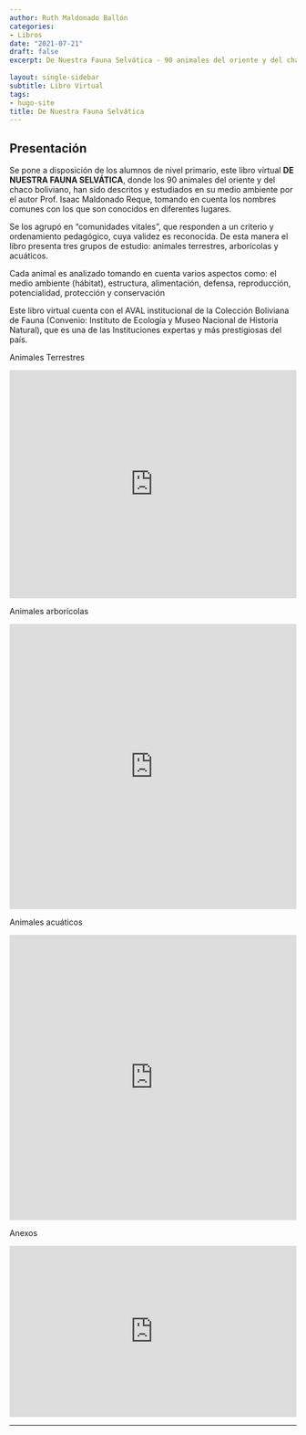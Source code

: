```yaml
---
author: Ruth Maldonado Ballón
categories:
- Libros
date: "2021-07-21"
draft: false
excerpt: De Nuestra Fauna Selvática - 90 animales del oriente y del chaco boliviano, descritos  y estudiados en su  medio ambiente por el autor, tomando en cuenta los nombres comunes con los que son conocidos en diferentes lugares.
 
layout: single-sidebar
subtitle: Libro Virtual
tags:
- hugo-site
title: De Nuestra Fauna Selvática
---
```


## Presentación

Se pone a disposición de los alumnos de  nivel primario, este libro  virtual   **DE NUESTRA FAUNA SELVÁTICA**, donde los  90 animales del oriente y del chaco boliviano, han sido  descritos  y estudiados en su  medio ambiente por el autor Prof. Isaac Maldonado Reque,  tomando en cuenta los nombres comunes con los que son conocidos en diferentes lugares.

Se los agrupó en “comunidades vitales”,  que responden a un criterio y ordenamiento pedagógico, cuya validez  es  reconocida. De esta manera el libro presenta tres grupos de estudio: animales terrestres, arborícolas y acuáticos. 

Cada animal  es analizado tomando en cuenta varios aspectos como: el medio ambiente (hábitat), estructura, alimentación, defensa, reproducción, potencialidad, protección y conservación 

Este libro virtual cuenta con el AVAL institucional de la Colección Boliviana de  Fauna (Convenio: Instituto de Ecología y Museo Nacional de Historia Natural), que es una de las Instituciones expertas y más prestigiosas del país.


<div class="panelset">
  <div class="panel">
    <div class="panel-name">Animales Terrestres</div>
    <!-- Panel content -->
    <p><iframe src="https://drive.google.com/embeddedfolderview?id=1XEWxiHoaIlPUjPWiDvkuDaycNIE7XqjM&amp;usp#list" width="100%" height="400" frameborder="0"></iframe></p>
  </div>
  <div class="panel">
    <div class="panel-name">Animales arborícolas</div>
    <!-- Panel content -->
    <p><iframe src="https://drive.google.com/embeddedfolderview?id=1E4at8c129DUb4pjQNGbTyR03FLuK0z5e&amp;usp#list" width="100%" height="500" frameborder="0"></iframe></p>
  </div>
  <div class="panel">
    <div class="panel-name">Animales acuáticos</div>
    <!-- Panel content -->
    <p><iframe src="https://drive.google.com/embeddedfolderview?id=1d7tslbtxsF5FivU4u6iLvuv3Y0s4ddPY&amp;usp#list" width="100%" height="500" frameborder="0"></iframe></p>
  </div>
  <div class="panel">
    <div class="panel-name">Anexos</div>
    <!-- Panel content -->
    <p><iframe src="https://drive.google.com/embeddedfolderview?id=1pA3K4HDYLaI80Gi9HZpMHSGhWgB0YHC0&amp;usp#list" width="100%" height="300" frameborder="0"></iframe></p>
  </div>
</div>

------------------------------------------------------------------------
